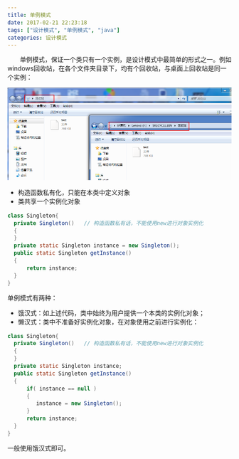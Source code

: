 ```yaml
---
title: 单例模式
date: 2017-02-21 22:23:18
tags: ["设计模式", "单例模式", "java"]
categories: 设计模式
---
```



 　　单例模式，保证一个类只有一个实例，是设计模式中最简单的形式之一。例如windows回收站，在各个文件夹目录下，均有个回收站，与桌面上回收站是同一个实例：
 <!-- more -->
![](singleton/abc0000000007.png)


* 构造函数私有化，只能在本类中定义对象
* 类共享一个实例化对象

```java
class Singleton{
  private Singleton()   // 构造函数私有话，不能使用new进行对象实例化
  {
  }
  private static Singleton instance = new Singleton();
  public static Singleton getInstance()
  {
      return instance;
  }
}
```

单例模式有两种：
* 饿汉式：如上述代码，类中始终为用户提供一个本类的实例化对象；
* 懒汉式：类中不准备好实例化对象，在对象使用之前进行实例化：
```java
class Singleton{
  private Singleton()   // 构造函数私有话，不能使用new进行对象实例化
  {
  }
  private static Singleton instance;
  public static Singleton getInstance()
  {
      if( instance == null )
      {
         instance = new Singleton();
      }
      return instance;
  }
}
```
一般使用饿汉式即可。
